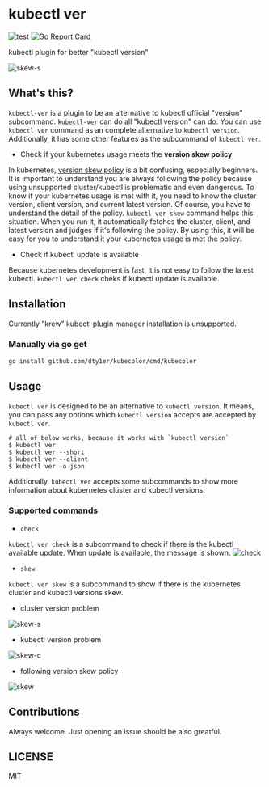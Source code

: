 # kubectl ver

![test](https://github.com/dty1er/kubectl-ver/workflows/test/badge.svg?branch=main)
[![Go Report Card](https://goreportcard.com/badge/github.com/dty1er/kubectl-ver)](https://goreportcard.com/report/github.com/dty1er/kubectl-ver)

kubectl plugin for better "kubectl version"

![skew-s](https://user-images.githubusercontent.com/60682957/105186576-35fce700-5b75-11eb-8e3a-cd4c0fdabff4.png)

## What's this?

`kubectl-ver` is a plugin to be an alternative to kubectl official "version" subcommand.
`kubectl-ver` can do all "kubectl version" can do. You can use `kubectl ver` command as an complete alternative to `kubectl version`.
Additionally, it has some other features as the subcommand of `kubectl ver`.

* Check if your kubernetes usage meets the __version skew policy__

In kubernetes, [version skew policy](https://kubernetes.io/docs/setup/release/version-skew-policy/) is a bit confusing, especially beginners.
It is important to understand you are always following the policy because using unsupported cluster/kubectl is problematic and even dangerous.
To know if your kubernetes usage is met with it, you need to know the cluster version, client version, and current latest version. Of course, you have to understand the detail of the policy.
`kubectl ver skew` command helps this situation. When you run it, it automatically fetches the cluster, client, and latest version and judges if it's following the policy.
By using this, it will be easy for you to understand it your kubernetes usage is met the policy.

* Check if kubectl update is available

Because kubernetes development is fast, it is not easy to follow the latest kubectl.
`kubectl ver check` cheks if kubectl update is available.

## Installation

Currently "krew" kubectl plugin manager installation is unsupported.

### Manually via go get

```sh
go install github.com/dty1er/kubecolor/cmd/kubecolor
```

## Usage

`kubectl ver` is designed to be an alternative to `kubectl version`.
It means, you can pass any options which `kubectl version` accepts are accepted by `kubectl ver`.

```shell
# all of below works, because it works with `kubectl version`
$ kubectl ver
$ kubectl ver --short
$ kubectl ver --client
$ kubectl ver -o json
```

Additionally, `kubectl ver` accepts some subcommands to show more information about kubernetes cluster and kubectl versions.

### Supported commands

* `check`

`kubectl ver check` is a subcommand to check if there is the kubectl available update.
When update is available, the message is shown.
![check](https://user-images.githubusercontent.com/60682957/105186764-60e73b00-5b75-11eb-86a9-98c55743ea5c.png)

* `skew`

`kubectl ver skew` is a subcommand to show if there is the kubernetes cluster and kubectl versions skew.

* cluster version problem

![skew-s](https://user-images.githubusercontent.com/60682957/105186576-35fce700-5b75-11eb-8e3a-cd4c0fdabff4.png)

* kubectl version problem

![skew-c](https://user-images.githubusercontent.com/60682957/105186580-36957d80-5b75-11eb-8686-44742c0605b9.png)

* following version skew policy

![skew](https://user-images.githubusercontent.com/60682957/105186753-5d53b400-5b75-11eb-9f6c-5149511e3bbf.png)


## Contributions

Always welcome. Just opening an issue should be also greatful.

## LICENSE

MIT

